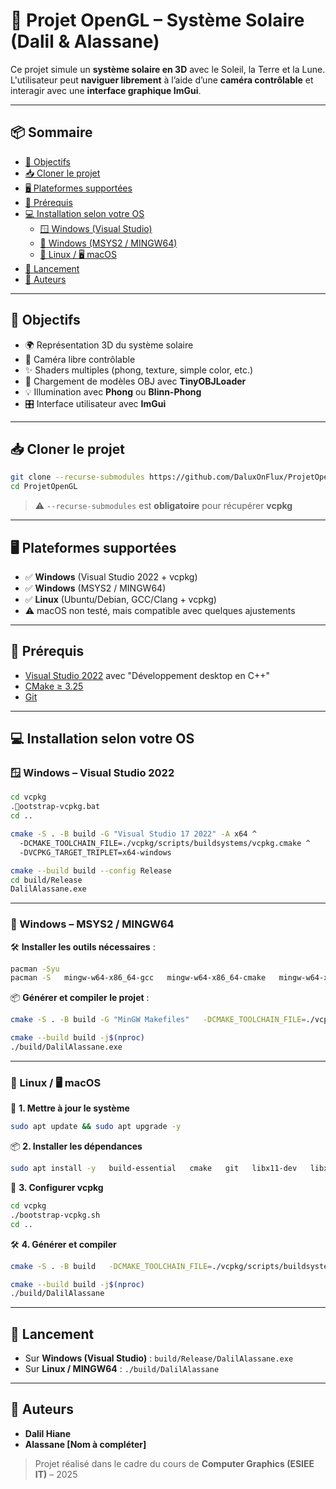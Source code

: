 # 🌌 Projet OpenGL – Système Solaire (Dalil & Alassane)

Ce projet simule un **système solaire en 3D** avec le Soleil, la Terre et la Lune. L'utilisateur peut **naviguer librement** à l’aide d’une **caméra contrôlable** et interagir avec une **interface graphique ImGui**.

---

## 📦 Sommaire

- [🎯 Objectifs](#-objectifs)
- [📥 Cloner le projet](#-cloner-le-projet)
- [🖥️ Plateformes supportées](#-plateformes-supportées)
- [🔧 Prérequis](#-prérequis)
- [💻 Installation selon votre OS](#-installation-selon-votre-os)
  - [🪟 Windows (Visual Studio)](#-windows--visual-studio)
  - [🧱 Windows (MSYS2 / MINGW64)](#-windows--msys2--mingw64)
  - [🐧 Linux / 🖥️ macOS](#-linux--macos)
- [🚀 Lancement](#-lancement)
- [🙌 Auteurs](#-auteurs)

---

## 🎯 Objectifs

- 🌍 Représentation 3D du système solaire
- 🔭 Caméra libre contrôlable
- ✨ Shaders multiples (phong, texture, simple color, etc.)
- 🧱 Chargement de modèles OBJ avec **TinyOBJLoader**
- 💡 Illumination avec **Phong** ou **Blinn-Phong**
- 🎛️ Interface utilisateur avec **ImGui**

---

## 📥 Cloner le projet

```bash
git clone --recurse-submodules https://github.com/DaluxOnFlux/ProjetOpenGL.git
cd ProjetOpenGL
```

> ⚠️ `--recurse-submodules` est **obligatoire** pour récupérer **vcpkg**

---

## 🖥️ Plateformes supportées

- ✅ **Windows** (Visual Studio 2022 + vcpkg)
- ✅ **Windows** (MSYS2 / MINGW64)
- ✅ **Linux** (Ubuntu/Debian, GCC/Clang + vcpkg)
- ⚠️ macOS non testé, mais compatible avec quelques ajustements

---

## 🔧 Prérequis

- [Visual Studio 2022](https://visualstudio.microsoft.com/fr/) avec "Développement desktop en C++"
- [CMake ≥ 3.25](https://cmake.org/download/)
- [Git](https://git-scm.com/)

---

## 💻 Installation selon votre OS

### 🪟 Windows – Visual Studio 2022

```bash
cd vcpkg
.ootstrap-vcpkg.bat
cd ..
```

```bash
cmake -S . -B build -G "Visual Studio 17 2022" -A x64 ^
  -DCMAKE_TOOLCHAIN_FILE=./vcpkg/scripts/buildsystems/vcpkg.cmake ^
  -DVCPKG_TARGET_TRIPLET=x64-windows
```

```bash
cmake --build build --config Release
cd build/Release
DalilAlassane.exe
```

---

### 🧱 Windows – MSYS2 / MINGW64

🛠️ **Installer les outils nécessaires** :

```bash
pacman -Syu
pacman -S   mingw-w64-x86_64-gcc   mingw-w64-x86_64-cmake   mingw-w64-x86_64-glfw   mingw-w64-x86_64-glm   mingw-w64-x86_64-glew   git
```

📦 **Générer et compiler le projet** :

```bash
cmake -S . -B build -G "MinGW Makefiles"   -DCMAKE_TOOLCHAIN_FILE=./vcpkg/scripts/buildsystems/vcpkg.cmake   -DVCPKG_TARGET_TRIPLET=x64-mingw-static
```

```bash
cmake --build build -j$(nproc)
./build/DalilAlassane.exe
```

---

### 🐧 Linux / 🖥️ macOS

🔁 **1. Mettre à jour le système**

```bash
sudo apt update && sudo apt upgrade -y
```

📦 **2. Installer les dépendances**

```bash
sudo apt install -y   build-essential   cmake   git   libx11-dev   libxrandr-dev   libxi-dev   libgl1-mesa-dev   libxinerama-dev   libxcursor-dev   zlib1g-dev   pkg-config   curl
```

🧱 **3. Configurer vcpkg**

```bash
cd vcpkg
./bootstrap-vcpkg.sh
cd ..
```

🛠️ **4. Générer et compiler**

```bash
cmake -S . -B build   -DCMAKE_TOOLCHAIN_FILE=./vcpkg/scripts/buildsystems/vcpkg.cmake
```

```bash
cmake --build build -j$(nproc)
./build/DalilAlassane
```

---

## 🚀 Lancement

- Sur **Windows (Visual Studio)** : `build/Release/DalilAlassane.exe`
- Sur **Linux / MINGW64** : `./build/DalilAlassane`

---

## 🙌 Auteurs

- **Dalil Hiane**  
- **Alassane [Nom à compléter]**

> Projet réalisé dans le cadre du cours de **Computer Graphics (ESIEE IT)** – 2025
